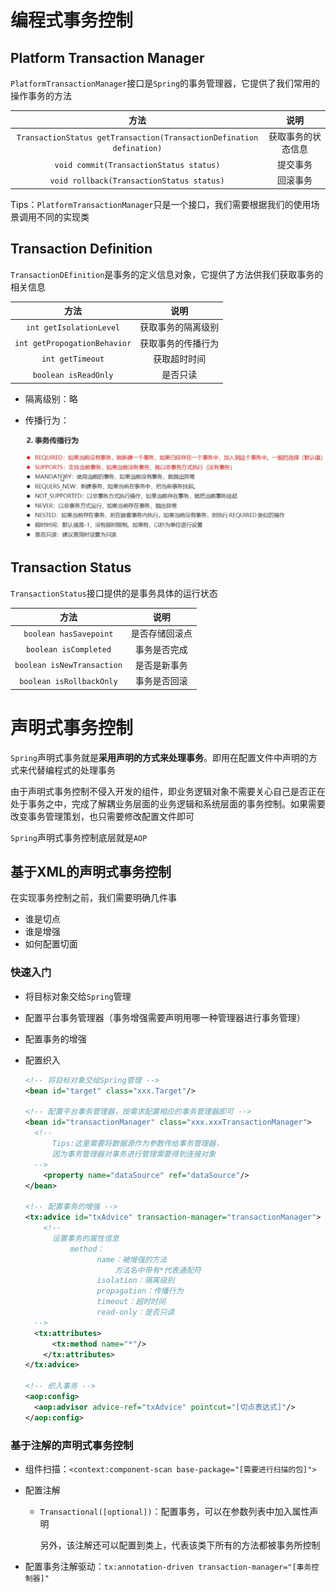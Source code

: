 # 编程式事务控制

## Platform Transaction Manager

`PlatformTransactionManager`接口是`Spring`的事务管理器，它提供了我们常用的操作事务的方法

|                             方法                             |        说明        |
| :----------------------------------------------------------: | :----------------: |
| `TransactionStatus getTransaction(TransactionDefination defination)` | 获取事务的状态信息 |
|           `void commit(TransactionStatus status)`            |      提交事务      |
|          `void rollback(TransactionStatus status)`           |      回滚事务      |

Tips：`PlatformTransactionManager`只是一个接口，我们需要根据我们的使用场景调用不同的实现类

## Transaction Definition

`TransactionDEfinition`是事务的定义信息对象，它提供了方法供我们获取事务的相关信息

|             方法             |        说明        |
| :--------------------------: | :----------------: |
|   `int getIsolationLevel`    | 获取事务的隔离级别 |
| `int getPropogationBehavior` | 获取事务的传播行为 |
|       `int getTimeout`       |    获取超时时间    |
|     `boolean isReadOnly`     |      是否只读      |

- 隔离级别：略

- 传播行为：

  <img src="Spring事务控制——事务的传播行为.png" alt="Spring事务控制——事务的传播行为" style="zoom:100%;" />

## Transaction Status

`TransactionStatus`接口提供的是事务具体的运行状态

|            方法            |      说明      |
| :------------------------: | :------------: |
|   `boolean hasSavepoint`   | 是否存储回滚点 |
|   `boolean isCompleted`    |  事务是否完成  |
| `boolean isNewTransaction` |  是否是新事务  |
|  `boolean isRollbackOnly`  |  事务是否回滚  |

# 声明式事务控制

`Spring`声明式事务就是**采用声明的方式来处理事务**。即用在配置文件中声明的方式来代替编程式的处理事务

由于声明式事务控制不侵入开发的组件，即业务逻辑对象不需要关心自己是否正在处于事务之中，完成了解耦业务层面的业务逻辑和系统层面的事务控制。如果需要改变事务管理策划，也只需要修改配置文件即可

`Spring`声明式事务控制底层就是`AOP`

## 基于XML的声明式事务控制

在实现事务控制之前，我们需要明确几件事

- 谁是切点
- 谁是增强
- 如何配置切面

### 快速入门

- 将目标对象交给`Spring`管理

- 配置平台事务管理器（事务增强需要声明用哪一种管理器进行事务管理）

- 配置事务的增强

- 配置织入

  ```xml
  <!-- 将目标对象交给Spring管理 -->
  <bean id="target" class="xxx.Target"/>
  
  <!-- 配置平台事务管理器，按需求配置相应的事务管理器即可 -->
  <bean id="transactionManager" class="xxx.xxxTransactionManager">
  	<!--
  		Tips:这里需要将数据源作为参数传给事务管理器，
  		因为事务管理器对事务进行管理需要得到连接对象
  	-->
      <property name="dataSource" ref="dataSource"/>
  </bean>
  
  <!-- 配置事务的增强 -->
  <tx:advice id="txAdvice" transaction-manager="transactionManager">
      <!--
  		设置事务的属性信息
  			method：
                  name：被增强的方法
                      方法名中带有*代表通配符
                  isolation：隔离级别
                  propagation：传播行为
                  timeout：超时时间
                  read-only：是否只读
  	-->
  	<tx:attributes>
      	<tx:method name="*"/>
      </tx:attributes>
  </tx:advice>
  
  <!-- 织入事务 -->
  <aop:config>
  	<aop:advisor advice-ref="txAdvice" pointcut="[切点表达式]"/>
  </aop:config>
  ```

### 基于注解的声明式事务控制

- 组件扫描：`<context:component-scan base-package="[需要进行扫描的包]">`

- 配置注解

  - `Transactional([optional])`：配置事务，可以在参数列表中加入属性声明

    另外，该注解还可以配置到类上，代表该类下所有的方法都被事务所控制

- 配置事务注解驱动：`tx:annotation-driven transaction-manager="[事务控制器]"`

